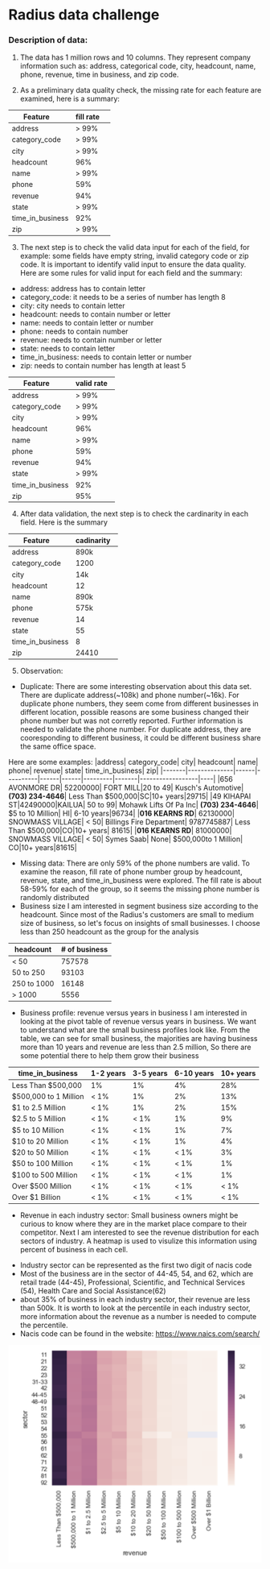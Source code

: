 # Radius data challenge
### Description of data:
1. The data has 1 million rows and 10 columns. They represent company information such as: address, categorical code, city, headcount, name, phone, revenue, time in business, and zip code.

2. As a preliminary data quality check, the missing rate for each feature are examined, here is a summary:

| Feature       | fill rate    |
| ------------- |-------------|
| address       | > 99%|
|category_code  | > 99%|
|city           | > 99%|
|headcount      |96%|
|name           |> 99%|
|phone          |59%|  
|revenue        |94%|
|state          |> 99%|
|time_in_business |92%|
|zip               | > 99%|

3. The next step is to check the valid data input for each of the field, for example: some fields have empty string, invalid category code or zip code. It is important to identify valid input to ensure the data quality. Here are some rules for valid input for each field and the summary:

* address: address has to contain letter
* category_code: it needs to be a series of number has length 8
* city: city needs to contain letter
* headcount: needs to contain number or letter
* name: needs to contain letter or number
* phone: needs to contain number
* revenue: needs to contain number or letter
* state: needs to contain letter
* time_in_business: needs to contain letter or number
* zip: needs to contain number has length at least 5

| Feature       | valid rate  |
| ------------- |-------------|
| address       | > 99%|
|category_code  | > 99%|
|city           | > 99%|
|headcount      |96%|
|name           |> 99%|
|phone          |59%|  
|revenue        |94%|
|state          |> 99%|
|time_in_business |92%|
|zip               | 95%|

4. After data validation, the next step is to check the cardinarity in each field. Here is the summary

| Feature       | cadinarity  |
| ------------- |-------------|
| address       | 890k|
|category_code  | 1200|
|city           | 14k|
|headcount      |12|
|name           |890k|
|phone          |575k|  
|revenue        |14|
|state          |55|
|time_in_business |8|
|zip               |24410 |

5. Observation:
* Duplicate: 
There are some interesting observation about this data set. There are duplicate address(~108k) and phone number(~16k). For duplicate phone numbers, they seem come from different businesses in different location, possible reasons are some business changed their phone number but was not corretly reported. Further information is needed to validate the phone number. For duplicate address, they are cooresponding to different business, it could be different business share the same office space.

Here are some examples:
|address|	category_code|	city|	headcount|	name|	phone|	revenue|	state|	time_in_business|	zip|
|-------|--------------|------|----------|------|------|---------|-------|------------------|----|
|656 AVONMORE DR|	52200000|	FORT MILL|20 to 49|	Kusch's Automotive|	**(703) 234-4646**|	Less Than $500,000|SC|10+ years|29715|
|49 KIHAPAI ST|42490000|KAILUA|	50 to 99|	Mohawk Lifts Of Pa Inc|	**(703) 234-4646**|	$5 to 10 Million|	HI|	6-10 years|96734|
|**016 KEARNS RD**|	62130000|	SNOWMASS VILLAGE|	< 50|	Billings Fire Department|	9787745887|	Less Than $500,000|CO|10+ years|	81615|
|**016 KEARNS RD**|	81000000|	SNOWMASS VILLAGE|	< 50|	Symes Saab|	None|	$500,000to 1 Million|	CO|10+ years|81615|	

* Missing data:
There are only 59% of the phone numbers are valid. To examine the reason,  fill rate of phone number group by headcount, revenue, state, and time_in_business were explored. The fill rate is about 58-59% for each of the group, so it seems the missing phone number is randomly distributed
* Business size
I am interested in segment business size according to the headcount. Since most of the Radius's customers are small to medium size of business, so let's focus on insights of small businesses. I choose less than 250 headcount as the group for the analysis

|headcount| # of business|
|----------|--------------|
|< 50|           757578|
|50 to 250|       93103|
|250 to 1000|     16148|
|> 1000 |          5556|

* Business profile: revenue versus years in business
I am interested in looking at the pivot table of revenue versus years in business. We want to understand what are the small business profiles look like. From the table, we can see for small business, the majorities are having business more than 10 years and revenue are less than 2.5 million, So there are some potential there to help them grow their business

|time_in_business|	1-2 years|	3-5 years|	6-10 years|	10+ years|
|----------------|--------|----------|--------|---------|
|Less Than $500,000|	1%|	1%|	4%|	28%|
|$500,000 to 1 Million|	< 1%|	1%|	2%|	13%|
|$1 to 2.5 Million|	< 1%|	1%|	2%|	15%|
|$2.5 to 5 Million|	< 1%|	< 1%|	1%|	9%|
|$5 to 10 Million|	< 1%|	< 1%|	1%|	7%|
|$10 to 20 Million|	< 1%|	 < 1%|	1%|	4%|
|$20 to 50 Million|	< 1%|	< 1%|	< 1%|	3%|
|$50 to 100 Million| < 1%|< 1%|	< 1%|1%|
|$100 to 500 Million|	< 1%|	< 1%|	< 1%|1%|
|Over $500 Million|	< 1%|	< 1%|	< 1%|	< 1%|
|Over $1 Billion|	< 1%|	< 1%|	< 1%|	< 1%|

* Revenue in each industry sector:
Small business owners might be curious to know where they are in the market place compare to their competitor. Next I am interested to see the revenue distribution for each sectors of industry. A heatmap is used to visulize this information using percent of business in each cell.
- Industry sector can be represented as the first two digit of nacis code
- Most of the business are in the sector of 44-45, 54, and 62, which are retail trade (44-45), Professional, Scientific, and Technical Services (54), Health Care and Social Assistance(62)
- about 35% of business in each industry sector, their revenue are less than 500k. It is worth to look at the percentile in each industry sector, more information about the revenue as a number is needed to compute the percentile.
- Nacis code can be found in the website: https://www.naics.com/search/

![alt text](https://github.com/Yuming408/Radius/blob/master/Screen%20Shot%202017-10-10%20at%205.48.51%20PM.png "Industry versus revenue")




